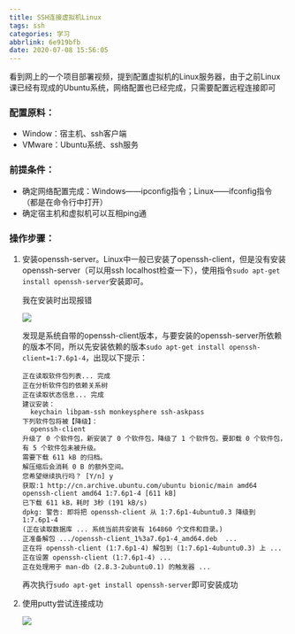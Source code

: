 ```yaml
---
title: SSH连接虚拟机Linux
tags: ssh
categories: 学习
abbrlink: 6e919bfb
date: 2020-07-08 15:56:05
---
```


看到网上的一个项目部署视频，提到配置虚拟机的Linux服务器，由于之前Linux课已经有现成的Ubuntu系统，网络配置也已经完成，只需要配置远程连接即可

<!--more-->

### 配置原料：

- Window：宿主机、ssh客户端
- VMware：Ubuntu系统、ssh服务

### 前提条件：

- 确定网络配置完成：Windows——ipconfig指令；Linux——ifconfig指令（都是在命令行中打开）
- 确定宿主机和虚拟机可以互相ping通

### 操作步骤：

1. 安装openssh-server。Linux中一般已安装了openssh-client，但是没有安装openssh-server（可以用ssh localhost检查一下），使用指令`sudo apt-get install openssh-server`安装即可。

   我在安装时出现报错

   ![](http://img2.salute61.top/ssh1.png)

   发现是系统自带的openssh-client版本，与要安装的openssh-server所依赖的版本不同，所以先安装依赖的版本`sudo apt-get install openssh-client=1:7.6p1-4`，出现以下提示：

   ```
   正在读取软件包列表... 完成
   正在分析软件包的依赖关系树       
   正在读取状态信息... 完成       
   建议安装：
     keychain libpam-ssh monkeysphere ssh-askpass
   下列软件包将被【降级】：
     openssh-client
   升级了 0 个软件包，新安装了 0 个软件包，降级了 1 个软件包，要卸载 0 个软件包，有 5 个软件包未被升级。
   需要下载 611 kB 的归档。
   解压缩后会消耗 0 B 的额外空间。
   您希望继续执行吗？ [Y/n] y
   获取:1 http://cn.archive.ubuntu.com/ubuntu bionic/main amd64 openssh-client amd64 1:7.6p1-4 [611 kB]
   已下载 611 kB，耗时 3秒 (191 kB/s)      
   dpkg: 警告: 即将把 openssh-client 从 1:7.6p1-4ubuntu0.3 降级到 1:7.6p1-4
   (正在读取数据库 ... 系统当前共安装有 164860 个文件和目录。)
   正准备解包 .../openssh-client_1%3a7.6p1-4_amd64.deb  ...
   正在将 openssh-client (1:7.6p1-4) 解包到 (1:7.6p1-4ubuntu0.3) 上 ...
   正在设置 openssh-client (1:7.6p1-4) ...
   正在处理用于 man-db (2.8.3-2ubuntu0.1) 的触发器 ...
   ```

   再次执行`sudo apt-get install openssh-server`即可安装成功

2. 使用putty尝试连接成功

   ![](http://img2.salute61.top/ssh2.png)

